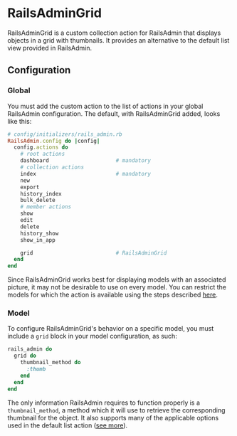 # RailsAdminGrid

RailsAdminGrid is a custom collection action for RailsAdmin that displays objects in a grid with thumbnails. It provides an alternative to the default list view provided in RailsAdmin.

## Configuration

### Global

You must add the custom action to the list of actions in your global RailsAdmin configuration. The default, with RailsAdminGrid added, looks like this:

```ruby
# config/initializers/rails_admin.rb
RailsAdmin.config do |config|
  config.actions do
    # root actions
    dashboard                     # mandatory
    # collection actions 
    index                         # mandatory
    new
    export
    history_index
    bulk_delete
    # member actions
    show
    edit
    delete
    history_show
    show_in_app

    grid                          # RailsAdminGrid
  end
end
```

Since RailsAdminGrid works best for displaying models with an associated picture, it may not be desirable to use on every model. You can restrict the models for which the action is available using the steps described [here](https://github.com/sferik/rails_admin/wiki/Actions#per-model-basis).

### Model

To configure RailsAdminGrid's behavior on a specific model, you must include a `grid` block in your model configuration, as such:

```ruby
rails_admin do
  grid do
    thumbnail_method do
      :thumb
    end
  end
end
```

The only information RailsAdmin requires to function properly is a `thumbnail_method`, a method which it will use to retrieve the corresponding thumbnail for the object. It also supports many of the applicable options used in the default list action ([see more](https://github.com/sferik/rails_admin/wiki/List)).